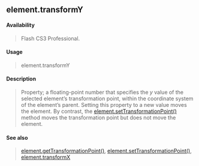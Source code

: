 ## element.transformY

#### Availability

> Flash CS3 Professional.

#### Usage

> element.transformY

#### Description

> Property; a floating-point number that specifies the *y* value of the selected element’s transformation point, within the coordinate system of the element’s parent. Setting this property to a new value moves the element. By contrast, the [element.setTransformationPoint()](#_bookmark400) method moves the transformation point but does not move the element.

#### See also

> [element.getTransformationPoint()](#_bookmark381), [element.setTransformationPoint()](#_bookmark400), [element.transformX](#_bookmark406)
